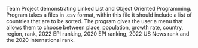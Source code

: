 Team Project demonstrating Linked List and Object Oriented Programming. Program takes a files in .csv format, within this file it should include a list of countries that are to be sorted. The program gives the user a menu that allows them to choose between  place, population, growth rate, country, region, rank, 2022 EPI ranking, 2020 EPI ranking, 2022 US News rank and the 2020 International rank.
